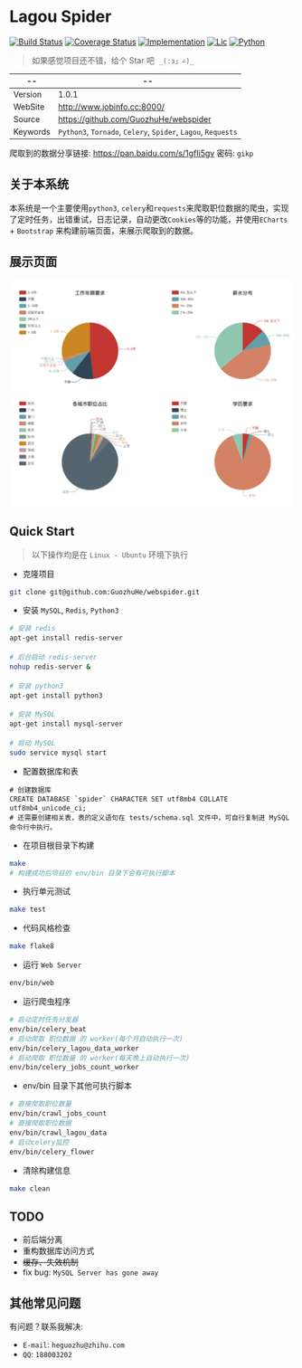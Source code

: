 # Lagou Spider

[![Build Status](https://travis-ci.org/GuozhuHe/webspider.svg?branch=master)](https://travis-ci.org/GuozhuHe/webspider)
[![Coverage Status](https://coveralls.io/repos/github/GuozhuHe/webspider/badge.svg?branch=master)](https://coveralls.io/github/GuozhuHe/webspider?branch=master)
[![Implementation](https://img.shields.io/pypi/implementation/Django.svg)](https://github.com/GuozhuHe/webspider)
[![Lic](https://img.shields.io/npm/l/express.svg)](https://github.com/GuozhuHe/webspider)
[![Python](https://img.shields.io/badge/python-3-ff69b4.svg)](https://github.com/GuozhuHe/webspider)
> 如果感觉项目还不错，给个 Star 吧  `_(:з」∠)_`

--|--
---- | ----
Version | 1.0.1
WebSite | http://www.jobinfo.cc:8000/
Source |  https://github.com/GuozhuHe/webspider
Keywords |  `Python3`, `Tornado`, `Celery`, `Spider`, `Lagou`, `Requests`

爬取到的数据分享链接: https://pan.baidu.com/s/1gfIi5gv 密码: `gikp`

## 关于本系统

本系统是一个主要使用`python3`, `celery`和`requests`来爬取职位数据的爬虫，实现了定时任务，出错重试，日志记录，自动更改`Cookies`等的功能，并使用`ECharts` + `Bootstrap` 来构建前端页面，来展示爬取到的数据。

## 展示页面

![Alt text](job-chart.jpeg)

## Quick Start
> 以下操作均是在 `Linux - Ubuntu` 环境下执行

* 克隆项目

```bash
git clone git@github.com:GuozhuHe/webspider.git
```

* 安装 `MySQL`, `Redis`, `Python3`

```bash
# 安装 redis
apt-get install redis-server

# 后台启动 redis-server
nohup redis-server &

# 安装 python3
apt-get install python3

# 安装 MySQL
apt-get install mysql-server

# 启动 MySQL
sudo service mysql start
```

* 配置数据库和表
```mysql
# 创建数据库
CREATE DATABASE `spider` CHARACTER SET utf8mb4 COLLATE utf8mb4_unicode_ci;
# 还需要创建相关表，表的定义语句在 tests/schema.sql 文件中，可自行复制进 MySQL 命令行中执行。
```

* 在项目根目录下构建
```bash
make
# 构建成功后项目的 env/bin 目录下会有可执行脚本
```

* 执行单元测试
```bash
make test
```

* 代码风格检查
```bash
make flake8
```

* 运行 `Web Server`
```bash
env/bin/web
```

* 运行爬虫程序
```bash
# 启动定时任务分发器
env/bin/celery_beat
# 启动爬取 职位数据 的 worker(每个月自动执行一次)
env/bin/celery_lagou_data_worker
# 启动爬取 职位数量 的 worker(每天晚上自动执行一次)
env/bin/celery_jobs_count_worker 
```

* env/bin 目录下其他可执行脚本
```bash
# 直接爬取职位数量
env/bin/crawl_jobs_count        
# 直接爬取职位数据
env/bin/crawl_lagou_data       
# 启动celery监控 
env/bin/celery_flower            
```

* 清除构建信息
```bash
make clean
```

## TODO
* 前后端分离
* 重构数据库访问方式
* ~~缓存、失效机制~~
* fix bug: `MySQL Server has gone away`

## 其他常见问题
有问题？联系我解决:
* `E-mail`: `heguozhu@zhihu.com`
* `QQ`: `188003202`
